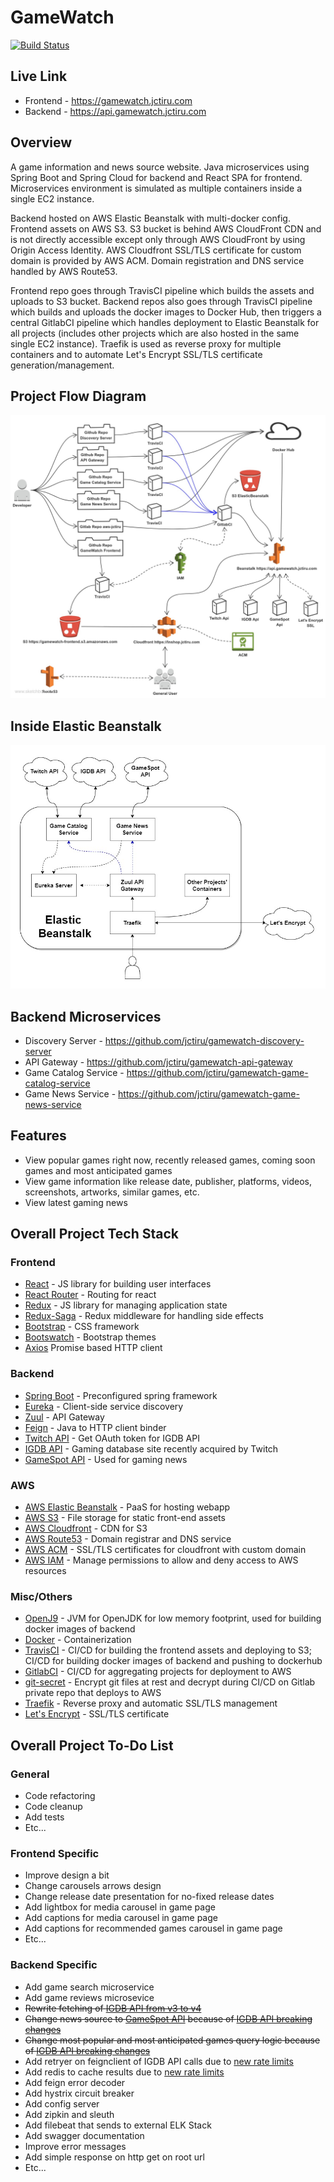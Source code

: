 # GameWatch

[![Build Status](https://travis-ci.com/jctiru/gamewatch-frontend.svg?branch=master)](https://travis-ci.com/jctiru/gamewatch-frontend)

## Live Link

- Frontend - <https://gamewatch.jctiru.com>
- Backend - <https://api.gamewatch.jctiru.com>

## Overview

A game information and news source website. Java microservices using Spring Boot and Spring Cloud for backend and React SPA for frontend. Microservices environment is simulated as multiple containers inside a single EC2 instance.

Backend hosted on AWS Elastic Beanstalk with multi-docker config. Frontend assets on AWS S3. S3 bucket is behind AWS CloudFront CDN and is not directly accessible except only through AWS CloudFront by using Origin Access Identity. AWS Cloudfront SSL/TLS certificate for custom domain is provided by AWS ACM. Domain registration and DNS service handled by AWS Route53.

Frontend repo goes through TravisCI pipeline which builds the assets and uploads to S3 bucket. Backend repos also goes through TravisCI pipeline which builds and uploads the docker images to Docker Hub, then triggers a central GitlabCI pipeline which handles deployment to Elastic Beanstalk for all projects (includes other projects which are also hosted in the same single EC2 instance). Traefik is used as reverse proxy for multiple containers and to automate Let's Encrypt SSL/TLS certificate generation/management.

## Project Flow Diagram

![Flow.jpg](Flow.jpg)

## Inside Elastic Beanstalk

![ElasticBeanstalk.jpg](ElasticBeanstalk.jpg)

## Backend Microservices

- Discovery Server - <https://github.com/jctiru/gamewatch-discovery-server>
- API Gateway - <https://github.com/jctiru/gamewatch-api-gateway>
- Game Catalog Service - <https://github.com/jctiru/gamewatch-game-catalog-service>
- Game News Service - <https://github.com/jctiru/gamewatch-game-news-service>

## Features

- View popular games right now, recently released games, coming soon games and most anticipated games
- View game information like release date, publisher, platforms, videos, screenshots, artworks, similar games, etc.
- View latest gaming news

## Overall Project Tech Stack

### Frontend

- [React](https://reactjs.org/) - JS library for building user interfaces
- [React Router](https://reacttraining.com/react-router/) - Routing for react
- [Redux](https://redux.js.org/) - JS library for managing application state
- [Redux-Saga](https://redux-saga.js.org/) - Redux middleware for handling side effects
- [Bootstrap](https://getbootstrap.com/) - CSS framework
- [Bootswatch](https://bootswatch.com/) - Bootstrap themes
- [Axios](https://github.com/axios/axios) Promise based HTTP client

### Backend

- [Spring Boot](https://spring.io/projects/spring-boot) - Preconfigured spring framework
- [Eureka](https://github.com/spring-cloud/spring-cloud-netflix) - Client-side service discovery
- [Zuul](https://github.com/spring-cloud/spring-cloud-netflix) - API Gateway
- [Feign](https://github.com/OpenFeign/feign) - Java to HTTP client binder
- [Twitch API](https://dev.twitch.tv/docs/) - Get OAuth token for IGDB API
- [IGDB API](https://github.com/OpenFeign/feign) - Gaming database site recently acquired by Twitch
- [GameSpot API](https://www.gamespot.com/api/) - Used for gaming news

### AWS

- [AWS Elastic Beanstalk](https://aws.amazon.com/elasticbeanstalk/) - PaaS for hosting webapp
- [AWS S3](https://aws.amazon.com/s3/) - File storage for static front-end assets
- [AWS Cloudfront](https://aws.amazon.com/cloudfront/) - CDN for S3
- [AWS Route53](https://aws.amazon.com/route53/) - Domain registrar and DNS service
- [AWS ACM](https://aws.amazon.com/certificate-manager/) - SSL/TLS certificates for cloudfront with custom domain
- [AWS IAM](https://aws.amazon.com/iam/) - Manage permissions to allow and deny access to AWS resources

### Misc/Others

- [OpenJ9](https://www.eclipse.org/openj9/) - JVM for OpenJDK for low memory footprint, used for building docker images of backend
- [Docker](https://www.docker.com/) - Containerization
- [TravisCI](https://travis-ci.com/) - CI/CD for building the frontend assets and deploying to S3; CI/CD for building docker images of backend and pushing to dockerhub
- [GitlabCI](https://about.gitlab.com/stages-devops-lifecycle/continuous-integration/) - CI/CD for aggregating projects for deployment to AWS
- [git-secret](https://git-secret.io/) - Encrypt git files at rest and decrypt during CI/CD on Gitlab private repo that deploys to AWS
- [Traefik](https://containo.us/traefik/) - Reverse proxy and automatic SSL/TLS management
- [Let's Encrypt](https://letsencrypt.org/) - SSL/TLS certificate

## Overall Project To-Do List

### General

- Code refactoring
- Code cleanup
- Add tests
- Etc...

### Frontend Specific

- Improve design a bit
- Change carousels arrows design
- Change release date presentation for no-fixed release dates
- Add lightbox for media carousel in game page
- Add captions for media carousel in game page
- Add captions for recommended games carousel in game page
- Etc...

### Backend Specific

- Add game search microservice
- Add game reviews microsevice
- ~~Rewrite fetching of [IGDB API from v3 to v4](https://api-docs.igdb.com/#upgrading-to-v4-from-v3)~~
- ~~Change news source to [GameSpot API](https://www.gamespot.com/api/documentation#toc-0-4) because of [IGDB API breaking changes](https://api-docs.igdb.com/#breaking-changes)~~
- ~~Change most popular and most anticipated games query logic because of [IGDB API breaking changes](https://api-docs.igdb.com/#breaking-changes)~~
- Add retryer on feignclient of IGDB API calls due to [new rate limits](https://api-docs.igdb.com/#rate-limits)
- Add redis to cache results due to [new rate limits](https://api-docs.igdb.com/#rate-limits)
- Add feign error decoder
- Add hystrix circuit breaker
- Add config server
- Add zipkin and sleuth
- Add filebeat that sends to external ELK Stack
- Add swagger documentation
- Improve error messages
- Add simple response on http get on root url
- Etc...
